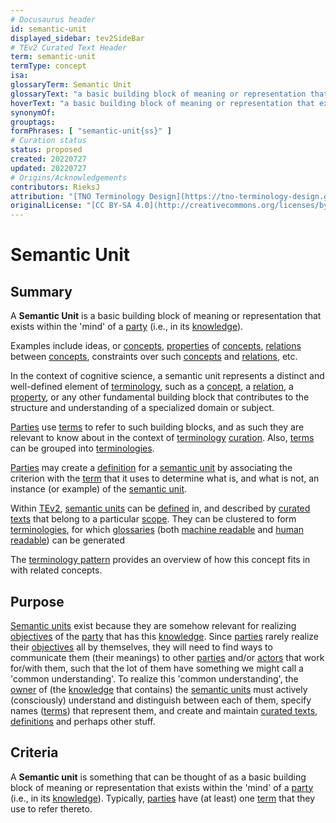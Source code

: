 ```yaml
---
# Docusaurus header
id: semantic-unit
displayed_sidebar: tev2SideBar
# TEv2 Curated Text Header
term: semantic-unit
termType: concept
isa:
glossaryTerm: Semantic Unit
glossaryText: "a basic building block of meaning or representation that exists within the 'mind' of a [party](@) (i.e., in its [knowledge](@)). Examples include ideas, or [concepts](@), [properties](@) of [concepts](@), [relations](@) between [concepts](@), constraints over such [concepts](@) and [relations](@), etc."
hoverText: "a basic building block of meaning or representation that exists within the 'mind' of a party, e.g., a concept, relation, or property. Parties use terms (words/phrases) to refer to these intangible building blocks."
synonymOf:
grouptags:
formPhrases: [ "semantic-unit{ss}" ]
# Curation status
status: proposed
created: 20220727
updated: 20220727
# Origins/Acknowledgements
contributors: RieksJ
attribution: "[TNO Terminology Design](https://tno-terminology-design.github.io/tev2-specifications/docs)"
originalLicense: "[CC BY-SA 4.0](http://creativecommons.org/licenses/by-sa/4.0/?ref=chooser-v1)"
---
```


# Semantic Unit

## Summary
A **Semantic Unit** is a basic building block of meaning or representation that exists within the 'mind' of a [party](@) (i.e., in its [knowledge](@)).

Examples include ideas, or [concepts](@), [properties](@) of [concepts](@), [relations](@) between [concepts](@), constraints over such [concepts](@) and [relations](@), etc.

In the context of cognitive science, a semantic unit represents a distinct and well-defined element of [terminology](@), such as a [concept](@), a [relation](@), a [property](@), or any other fundamental building block that contributes to the structure and understanding of a specialized domain or subject.

[Parties](@) use [terms](@) to refer to such building blocks, and as such they are relevant to know about in the context of [terminology](@) [curation](@). Also, [terms](@) can be grouped into [terminologies](@).

[Parties](@) may create a [definition](@) for a [semantic unit](@) by associating the criterion with the [term](@) that it uses to determine what is, and what is not, an instance (or example) of the [semantic unit](@).

Within [TEv2](@), [semantic units](@) can be [defined](@) in, and described by [curated texts](@) that belong to a particular [scope](@). They can be clustered to form [terminologies](@), for which [glossaries](@) (both [machine readable](mrg@) and [human readable](hrg@)) can be generated

The [terminology pattern](pattern:terminology@) provides an overview of how this concept fits in with related concepts.

## Purpose
[Semantic units](@) exist because they are somehow relevant for realizing [objectives](@) of the [party](@) that has this [knowledge](@). Since [parties](@) rarely realize their [objectives](@) all by themselves, they will need to find ways to communicate them (their meanings) to other [parties](@) and/or [actors](@) that work for/with them, such that the lot of them have something we might call a 'common understanding'. To realize this 'common understanding', the [owner](@) of (the [knowledge](@) that contains) the [semantic units](@) must actively (consciously) understand and distinguish between each of them, specify names ([terms](@)) that represent them, and create and maintain [curated texts](@), [definitions](@) and perhaps other stuff.

## Criteria
A **Semantic unit** is something that can be thought of as a basic building block of meaning or representation that exists within the 'mind' of a [party](@) (i.e., in its [knowledge](@)). Typically, [parties](@) have (at least) one [term](@) that they use to refer thereto.